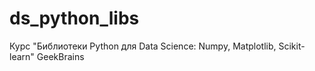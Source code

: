 # ds_python_libs
Курс "Библиотеки Python для Data Science: Numpy, Matplotlib, Scikit-learn" GeekBrains
